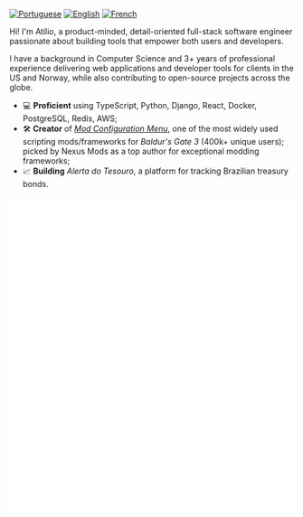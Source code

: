 [![Portuguese](https://img.shields.io/badge/Portuguese-Native-brightgreen)](https://github.com/AtilioA)
[![English](https://img.shields.io/badge/English-C2-green)](https://github.com/AtilioA)
[![French](https://img.shields.io/badge/French-B1-yellow)](https://github.com/AtilioA)

Hi! I'm Atílio, a product-minded, detail-oriented full-stack software engineer passionate about building tools that empower both users and developers.

I have a background in Computer Science and 3+ years of professional experience delivering web applications and developer tools for clients in the US and Norway, while also contributing to open-source projects across the globe.
- 💻 **Proficient** using TypeScript, Python, Django, React, Docker,  PostgreSQL, Redis, AWS;
- 🛠️ **Creator** of [_Mod Configuration Menu_](https://www.nexusmods.com/baldursgate3/mods/9162), one of the most widely used scripting mods/frameworks for *Baldur's Gate 3* (400k+ unique users); picked by Nexus Mods as a top author for exceptional modding frameworks;
- 📈 **Building** _Alerta do Tesouro_, a platform for tracking Brazilian treasury bonds.

[![Metrics](https://github.com/AtilioA/AtilioA/blob/master/github-metrics.svg)](https://github.com/AtilioA)
